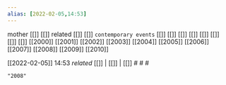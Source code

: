 ```yaml
---
alias: [2022-02-05,14:53]
---
```

 mother [[]] [[]]
 related [[]] [[]]
 `contemporary events` [[]] [[]] [[]] [[]] [[]] [[]] [[]] [[]]
[[2000]] [[2001]] [[2002]] [[2003]] [[2004]] [[2005]] [[2006]] [[2007]] [[2008]] [[2009]] [[2010]]

[[2022-02-05]] 14:53 _related_ [[]] | [[]] | [[]] # # #

```query
"2008"
```